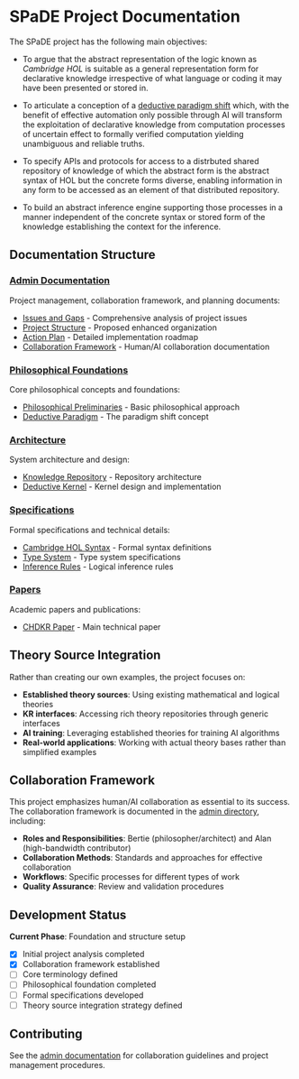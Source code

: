# SPaDE Project Documentation

The SPaDE project has the following main objectives:

* To argue that the abstract representation of the logic known
as _Cambridge HOL_ is suitable as a general representation form for
declarative knowledge irrespective of what language or coding it may have been presented or stored in.

* To articulate a conception of a
[deductive paradigm shift](DeductiveParadigm) which,
with the benefit of effective automation only possible through AI
will transform the exploitation of declarative knowledge
from computation processes of uncertain effect to
formally verified computation yielding unambiguous and reliable truths.

* To specify APIs and protocols for access to a distrbuted shared repository of knowledge of which the abstract form is the abstract syntax of HOL but the concrete forms diverse, enabling information in any form to be accessed as an element of that distributed repository.

* To build an abstract inference engine supporting those processes
in a manner independent of the concrete syntax or stored form
of the knowledge establishing the context for the inference.

## Documentation Structure

### [Admin Documentation](admin/README.md)
Project management, collaboration framework, and planning documents:
- [Issues and Gaps](admin/ISSUES.md) - Comprehensive analysis of project issues
- [Project Structure](admin/PROJECT_STRUCTURE.md) - Proposed enhanced organization
- [Action Plan](admin/ACTION_PLAN.md) - Detailed implementation roadmap
- [Collaboration Framework](admin/) - Human/AI collaboration documentation

### [Philosophical Foundations](philosophy/)
Core philosophical concepts and foundations:
- [Philosophical Preliminaries](PhilosophicalPreliminaries.md) - Basic philosophical approach
- [Deductive Paradigm](DeductiveParadigm.md) - The paradigm shift concept

### [Architecture](architecture/)
System architecture and design:
- [Knowledge Repository](kr/KnowledgeRepo.md) - Repository architecture
- [Deductive Kernel](dk/kernel.md) - Kernel design and implementation

### [Specifications](specifications/)
Formal specifications and technical details:
- [Cambridge HOL Syntax](specifications/) - Formal syntax definitions
- [Type System](specifications/) - Type system specifications
- [Inference Rules](specifications/) - Logical inference rules

### [Papers](papers/)
Academic papers and publications:
- [CHDKR Paper](chdkrpaper.tex) - Main technical paper

## Theory Source Integration

Rather than creating our own examples, the project focuses on:
- **Established theory sources**: Using existing mathematical and logical theories
- **KR interfaces**: Accessing rich theory repositories through generic interfaces
- **AI training**: Leveraging established theories for training AI algorithms
- **Real-world applications**: Working with actual theory bases rather than simplified examples

## Collaboration Framework

This project emphasizes human/AI collaboration as essential to its success. The collaboration framework is documented in the [admin directory](admin/), including:

- **Roles and Responsibilities**: Bertie (philosopher/architect) and Alan (high-bandwidth contributor)
- **Collaboration Methods**: Standards and approaches for effective collaboration
- **Workflows**: Specific processes for different types of work
- **Quality Assurance**: Review and validation procedures

## Development Status

**Current Phase**: Foundation and structure setup
- [x] Initial project analysis completed
- [x] Collaboration framework established
- [ ] Core terminology defined
- [ ] Philosophical foundation completed
- [ ] Formal specifications developed
- [ ] Theory source integration strategy defined

## Contributing

See the [admin documentation](admin/) for collaboration guidelines and project management procedures.
